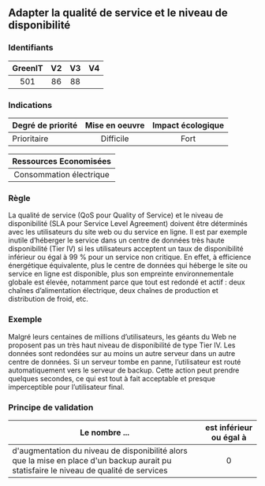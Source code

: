 ## Adapter la qualité de service et le niveau de disponibilité

### Identifiants

| GreenIT |  V2  |  V3  |  V4  |
|:-------:|:----:|:----:|:----:|
|  501    |  86 | 88  |      |

### Indications

| Degré de priorité |      Mise en oeuvre       |  Impact écologique    | 
|-------------------|:-------------------------:|:---------------------:|
|  Prioritaire      |  Difficile                |    Fort               | 


|Ressources Economisées                                      |
|:----------------------------------------------------------:|
| Consommation électrique |

### Règle

La qualité de service (QoS pour Quality of Service) et le niveau de disponibilité (SLA pour Service Level Agreement) doivent être déterminés avec les utilisateurs du site web ou du service en ligne. Il est par exemple inutile d’héberger le service dans un centre de données très haute disponibilité (Tier IV) si les utilisateurs acceptent un taux de disponibilité inférieur ou égal à 99 % pour un service non critique. En effet, à efficience énergétique équivalente, plus le centre de données qui héberge le site ou service en ligne est disponible, plus son empreinte environnementale globale est élevée, notamment parce que tout est redondé et actif : deux chaînes d’alimentation électrique, deux chaînes de production et distribution de froid, etc.

### Exemple

Malgré leurs centaines de millions d’utilisateurs, les géants du Web ne proposent pas un très haut niveau de disponibilité de type Tier IV. Les données sont redondées sur au moins un autre serveur dans un autre centre de données. Si un serveur tombe en panne, l’utilisateur est routé automatiquement vers le serveur de backup. Cette action peut prendre quelques secondes, ce qui est tout à fait acceptable et presque imperceptible pour l’utilisateur final.

### Principe de validation

| Le nombre ...     | est inférieur ou égal à   |  
|-------------------|:-------------------------:|
| d'augmentation du niveau de disponibilité alors que la mise en place d'un backup aurait pu statisfaire le niveau de qualité de services  | 0  |

